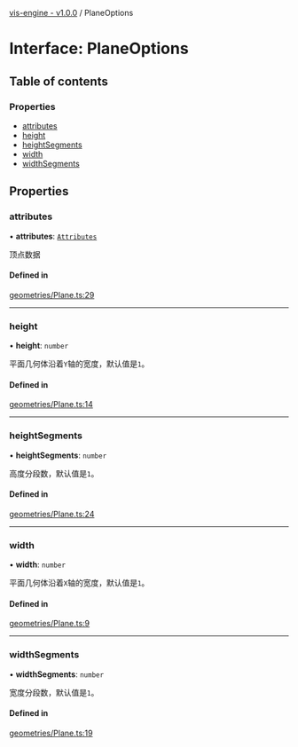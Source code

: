 [vis-engine - v1.0.0](../index.md) / PlaneOptions

# Interface: PlaneOptions

## Table of contents

### Properties

- [attributes](PlaneOptions.md#attributes)
- [height](PlaneOptions.md#height)
- [heightSegments](PlaneOptions.md#heightsegments)
- [width](PlaneOptions.md#width)
- [widthSegments](PlaneOptions.md#widthsegments)

## Properties

### attributes

• **attributes**: [`Attributes`](Attributes.md)

顶点数据

#### Defined in

[geometries/Plane.ts:29](https://github.com/sakitam-gis/vis-engine/blob/master/src/geometries/Plane.ts?at&#x3D;1dddf76#line&#x3D;29)

___

### height

• **height**: `number`

平面几何体沿着`Y`轴的宽度，默认值是`1`。

#### Defined in

[geometries/Plane.ts:14](https://github.com/sakitam-gis/vis-engine/blob/master/src/geometries/Plane.ts?at&#x3D;1dddf76#line&#x3D;14)

___

### heightSegments

• **heightSegments**: `number`

高度分段数，默认值是`1`。

#### Defined in

[geometries/Plane.ts:24](https://github.com/sakitam-gis/vis-engine/blob/master/src/geometries/Plane.ts?at&#x3D;1dddf76#line&#x3D;24)

___

### width

• **width**: `number`

平面几何体沿着`X`轴的宽度，默认值是`1`。

#### Defined in

[geometries/Plane.ts:9](https://github.com/sakitam-gis/vis-engine/blob/master/src/geometries/Plane.ts?at&#x3D;1dddf76#line&#x3D;9)

___

### widthSegments

• **widthSegments**: `number`

宽度分段数，默认值是`1`。

#### Defined in

[geometries/Plane.ts:19](https://github.com/sakitam-gis/vis-engine/blob/master/src/geometries/Plane.ts?at&#x3D;1dddf76#line&#x3D;19)
